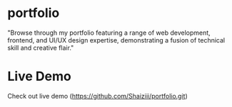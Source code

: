 # portfolio

"Browse through my portfolio featuring a range of web development, frontend, and UI/UX design expertise, demonstrating a fusion of technical skill and creative flair."

# Live Demo

 Check out live demo (https://github.com/Shaiziii/portfolio.git)
